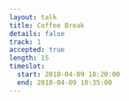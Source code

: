 ```yaml
---
layout: talk
title: Coffee Break
details: false
track: 1
accepted: true
length: 15
timeslot:
  start: 2018-04-09 10:20:00
  end: 2018-04-09 10:35:00
---
```


<!-- empty //-->
